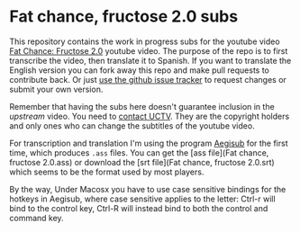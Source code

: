 Fat chance, fructose 2.0 subs
=============================

This repository contains the work in progress subs for the youtube video [Fat
Chance: Fructose 2.0](http://www.youtube.com/watch?v=ceFyF9px20Y) youtube
video. The purpose of the repo is to first transcribe the video, then translate
it to Spanish. If you want to translate the English version you can fork away
this repo and make pull requests to contribute back. Or just [use the github
issue tracker](https://github.com/gradha/fat-chance-fructose-2-subs/issues) to
request changes or submit your own version.

Remember that having the subs here doesn't guarantee inclusion in the
*upstream* video. You need to [contact UCTV](mailto:uctv@ucsd.edu). They are
the copyright holders and only ones who can change the subtitles of the youtube
video.

For transcription and translation I'm using the program
[Aegisub](http://www.aegisub.org) for the first time, which produces ``.ass``
files. You can get the [ass file](Fat chance, fructose 2.0.ass) or download the
[srt file](Fat chance, fructose 2.0.srt) which seems to be the format used by
most players.

By the way, Under Macosx you have to use case sensitive bindings for the
hotkeys in Aegisub, where case sensitive applies to the letter: Ctrl-r will
bind to the control key, Ctrl-R will instead bind to both the control and
command key.
